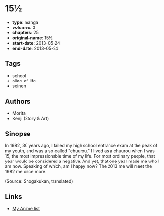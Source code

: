 # 15½

-   **type**: manga
-   **volumes**: 3
-   **chapters**: 25
-   **original-name**: 15½
-   **start-date**: 2013-05-24
-   **end-date**: 2013-05-24

## Tags

-   school
-   slice-of-life
-   seinen

## Authors

-   Morita
-   Kenji (Story & Art)

## Sinopse

In 1982, 30 years ago, I failed my high school entrance exam at the peak of my youth, and was a so-called "chuurou." I lived as a chuurou when I was 15, the most impressionable time of my life. For most ordinary people, that year would be considered a negative. And yet, that one year made me who I am now. Speaking of which, am I happy now? The 2013 me will meet the 1982 me once more.

(Source: Shogakukan, translated)

## Links

-   [My Anime list](https://myanimelist.net/manga/114070/15%C2%BD)
